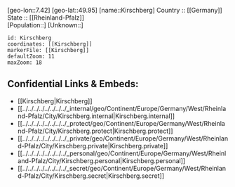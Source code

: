 ﻿---
location: [49.95,7.42] 
mapzoom: [7,12] 
mapmarker: city 
type: City
tags:
- geo/City


SpocWebEntityId: 31463
isDeleted: false
confidential: public

---
[geo-lon::7.42] 
[geo-lat::49.95] 
[name::Kirschberg] 
Country :: [[Germany]]  
State :: [[Rheinland-Pfalz]]  
[Population::] 
[Unknown::] 


```leaflet
id: Kirschberg
coordinates: [[Kirschberg]] 
markerFile: [[Kirschberg]] 
defaultZoom: 11 
maxZoom: 18
```


## Confidential Links & Embeds: 
- [[Kirschberg|Kirschberg]]  
- [[../../../../../../../../_internal/geo/Continent/Europe/Germany/West/Rheinland-Pfalz/City/Kirschberg.internal|Kirschberg.internal]] 
- [[../../../../../../../../_protect/geo/Continent/Europe/Germany/West/Rheinland-Pfalz/City/Kirschberg.protect|Kirschberg.protect]] 
- [[../../../../../../../../_private/geo/Continent/Europe/Germany/West/Rheinland-Pfalz/City/Kirschberg.private|Kirschberg.private]] 
- [[../../../../../../../../_personal/geo/Continent/Europe/Germany/West/Rheinland-Pfalz/City/Kirschberg.personal|Kirschberg.personal]] 
- [[../../../../../../../../_secret/geo/Continent/Europe/Germany/West/Rheinland-Pfalz/City/Kirschberg.secret|Kirschberg.secret]] 
